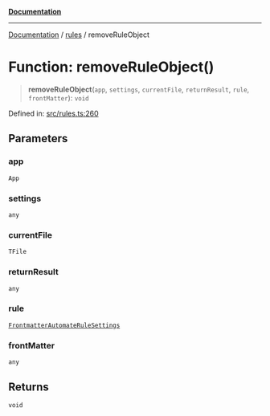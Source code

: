 [**Documentation**](../../README.md)

***

[Documentation](../../README.md) / [rules](../README.md) / removeRuleObject

# Function: removeRuleObject()

> **removeRuleObject**(`app`, `settings`, `currentFile`, `returnResult`, `rule`, `frontMatter`): `void`

Defined in: [src/rules.ts:260](https://github.com/Christian-Me/folder-to-tags-plugin/blob/bf42295620335492a0928fbbe8ccca5ae986f975/src/rules.ts#L260)

## Parameters

### app

`App`

### settings

`any`

### currentFile

`TFile`

### returnResult

`any`

### rule

[`FrontmatterAutomateRuleSettings`](../../types/interfaces/FrontmatterAutomateRuleSettings.md)

### frontMatter

`any`

## Returns

`void`
